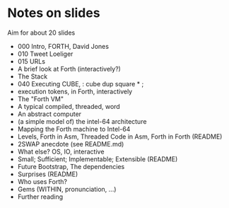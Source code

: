 # Notes on slides

Aim for about 20 slides

- 000 Intro, FORTH, David Jones
- 010 Tweet Loeliger
- 015 URLs
- A brief look at Forth (interactively?)
- The Stack
- 040 Executing CUBE, : cube  dup square * ;
- execution tokens, in Forth, interactively
- The "Forth VM"
- A typical compiled, threaded, word
- An abstract computer
- (a simple model of) the intel-64 architecture
- Mapping the Forth machine to Intel-64
- Levels, Forth in Asm, Threaded Code in Asm, Forth in Forth (README)
- 2SWAP anecdote (see README.md)
- What else? OS, IO, interactive
- Small; Sufficient; Implementable; Extensible (README)
- Future Bootstrap, The dependencies
- Surprises (README)
- Who uses Forth?
- Gems (WITHIN, pronunciation, ...)
- Further reading


